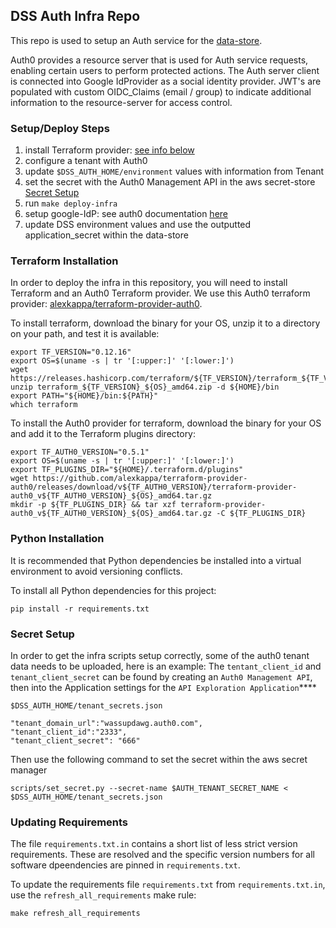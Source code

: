## DSS Auth Infra Repo

This repo is used to setup an Auth service for the [data-store](https://github.com/databiosphere/data-store).

Auth0 provides a resource server that is used for Auth service requests, enabling certain users to perform protected actions.
The Auth server client is connected into Google IdProvider as a social identity provider. JWT's are populated with custom
OIDC_Claims (email / group) to indicate additional information to the resource-server for access control.

### Setup/Deploy Steps

1. install Terraform provider: [see info below](#Terraform-Installation) 
1. configure a tenant with Auth0
1. update `$DSS_AUTH_HOME/environment` values with information from Tenant
1. set the secret with the Auth0 Management API in the aws secret-store [Secret Setup](#Secret-Setup)
1. run `make deploy-infra`
1. setup google-IdP: see auth0 documentation [here](https://auth0.com/docs/connections/social/google)
1. update DSS environment values and use the outputted application_secret within the data-store


### Terraform Installation

In order to deploy the infra in this repository, you will need to install Terraform and an Auth0 Terraform
provider. We use this Auth0 terraform provider: [alexkappa/terraform-provider-auth0](https://github.com/alexkappa/terraform-provider-auth0).

To install terraform, download the binary for your OS, unzip it to a directory on your path, and test it is available:

```
export TF_VERSION="0.12.16"
export OS=$(uname -s | tr '[:upper:]' '[:lower:]')
wget https://releases.hashicorp.com/terraform/${TF_VERSION}/terraform_${TF_VERSION}_${OS}_amd64.zip
unzip terraform_${TF_VERSION}_${OS}_amd64.zip -d ${HOME}/bin
export PATH="${HOME}/bin:${PATH}"
which terraform
```

To install the Auth0 provider for terraform, download the binary for your OS and add it to the Terraform plugins
directory:

```
export TF_AUTH0_VERSION="0.5.1"
export OS=$(uname -s | tr '[:upper:]' '[:lower:]')
export TF_PLUGINS_DIR="${HOME}/.terraform.d/plugins"
wget https://github.com/alexkappa/terraform-provider-auth0/releases/download/v${TF_AUTH0_VERSION}/terraform-provider-auth0_v${TF_AUTH0_VERSION}_${OS}_amd64.tar.gz
mkdir -p ${TF_PLUGINS_DIR} && tar xzf terraform-provider-auth0_v${TF_AUTH0_VERSION}_${OS}_amd64.tar.gz -C ${TF_PLUGINS_DIR}
```


### Python Installation

It is recommended that Python dependencies be installed into a virtual environment to avoid versioning conflicts.

To install all Python dependencies for this project:

```
pip install -r requirements.txt
```


### Secret Setup

In order to get the infra scripts setup correctly, some of the auth0 tenant data needs to be uploaded, here is an example:
The `tentant_client_id` and `tenant_client_secret` can be found by creating an `Auth0 Management API`, then into the
Application settings for the `API Exploration Application`**** 

`$DSS_AUTH_HOME/tenant_secrets.json`
```
"tenant_domain_url":"wassupdawg.auth0.com",
"tenant_client_id":"2333",
"tenant_client_secret": "666"
```
Then use the following command to set the secret within the aws secret manager
```
scripts/set_secret.py --secret-name $AUTH_TENANT_SECRET_NAME < $DSS_AUTH_HOME/tenant_secrets.json   
```

### Updating Requirements

The file `requirements.txt.in` contains a short list of less strict version requirements. These are resolved and
the specific version numbers for all software dpeendencies are pinned in `requirements.txt`.

To update the requirements file `requirements.txt` from `requirements.txt.in`, use the `refresh_all_requirements` make rule:

```
make refresh_all_requirements
```

